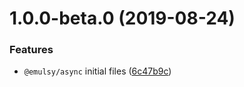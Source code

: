 # 1.0.0-beta.0 (2019-08-24)


### Features

* `@emulsy/async` initial files ([6c47b9c](https://github.com/gavar/emulsy/commit/6c47b9c))
